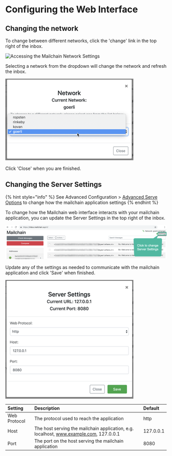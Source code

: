 # Configuring the Web Interface

## Changing the network

To change between different networks, click the 'change' link in the top right of the inbox.

![Accessing the Mailchain Network Settings](../.gitbook/assets/image%20%287%29.png)

Selecting a network from the dropdown will change the network and refresh the inbox.

![Mailchain Network Settings](../.gitbook/assets/image%20%286%29%20%281%29.png)

Click 'Close' when you are finished.

## Changing the Server Settings

{% hint style="info" %}
See Advanced Configuration &gt; [Advanced Serve Options](../advanced-configuration/advanced-server-options.md) to change how the mailchain application settings
{% endhint %}

To change how the Mailchain web interface interacts with your mailchain application, you can update the Server Settings in the top right of the inbox.

![Accessing the Server Settings](../.gitbook/assets/image%20%283%29.png)

Update any of the settings as needed to communicate with the mailchain application and click 'Save' when finished.

![Server Settings](../.gitbook/assets/image%20%284%29%20%281%29.png)

| Setting | Description | Default |
| :--- | :--- | :--- |
| Web Protocol | The protocol used to reach the application | http |
| Host | The host serving the mailchain application, e.g. localhost, www.example.com, 127.0.0.1 | 127.0.0.1 |
| Port | The port on the host serving the mailchain application | 8080 |

